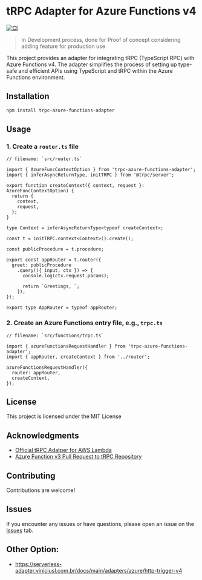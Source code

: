 # tRPC Adapter for Azure Functions v4

[![CI](https://github.com/thaitype/trpc-azure-functions-adapter/actions/workflows/main.yml/badge.svg)](https://github.com/thaitype/trpc-azure-functions-adapter/actions/workflows/main.yml)

> In Development process, done for Proof of concept considering adding feature for production use

This project provides an adapter for integrating tRPC (TypeScript RPC) with Azure Functions v4. The adapter simplifies the process of setting up type-safe and efficient APIs using TypeScript and tRPC within the Azure Functions environment.

## Installation

```bash
npm install trpc-azure-functions-adapter
```

## Usage

### 1. Create a `router.ts` file

```tsx
// filename: `src/router.ts`

import { AzureFuncContextOption } from 'trpc-azure-functions-adapter';
import { inferAsyncReturnType, initTRPC } from '@trpc/server';

export function createContext({ context, request }: AzureFuncContextOption) {
  return {
    context,
    request,
  };
}

type Context = inferAsyncReturnType<typeof createContext>;

const t = initTRPC.context<Context>().create();

const publicProcedure = t.procedure;

export const appRouter = t.router({
  greet: publicProcedure
    .query(({ input, ctx }) => {
      console.log(ctx.request.params);

      return `Greetings, `;
    }),
});

export type AppRouter = typeof appRouter;
```

### 2. Create an Azure Functions entry file, e.g., `trpc.ts`

```tsx
// filename: `src/functions/trpc.ts`

import { azureFunctionsRequestHandler } from 'trpc-azure-functions-adapter';
import { appRouter, createContext } from '../router';

azureFunctionsRequestHandler({
  router: appRouter,
  createContext,
});

```

## License

This project is licensed under the MIT License

## Acknowledgments

- [Official tRPC Adatper for AWS Lambda](https://trpc.io/docs/server/adapters/aws-lambda)
- [Azure Function v3 Pull Request to tRPC Repository](https://github.com/trpc/trpc/pull/3452)

## Contributing

Contributions are welcome!

## Issues

If you encounter any issues or have questions, please open an issue on the [Issues](https://github.com/thaitype/trpc-azure-functions-adapter/issues) tab.

## Other Option:
- https://serverless-adapter.viniciusl.com.br/docs/main/adapters/azure/http-trigger-v4